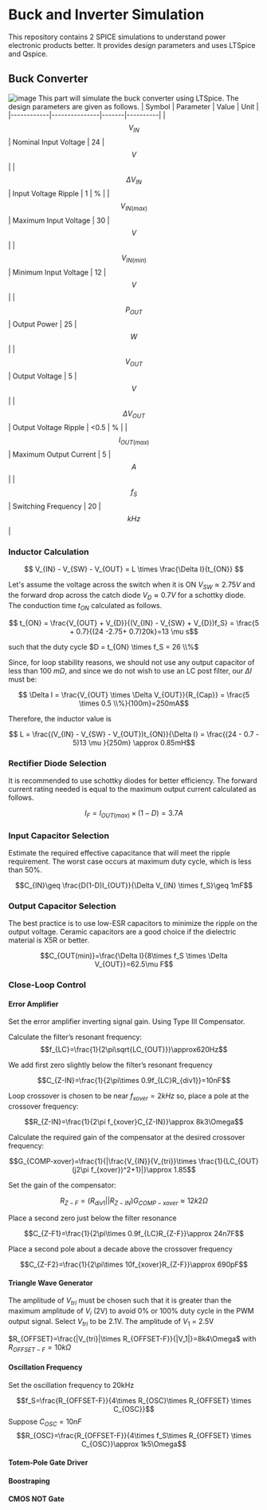 # Buck and Inverter Simulation

This repository contains 2 SPICE simulations to understand power electronic products better. It provides design parameters and uses LTSpice and Qspice. 

## Buck Converter
![image](https://github.com/user-attachments/assets/ccd4bdf9-6d18-4d1f-a220-feff088e7489)
This part will simulate the buck converter using LTSpice. The design parameters are given as follows.
|   Symbol   |   Parameter   | Value |   Unit   |
|------------|---------------|-------|----------|
|     $$V_{IN}$$     |  Nominal Input Voltage |   24  |   $$V$$  |
|  $$\Delta V_{IN}$$ |  Input Voltage Ripple  |   1   |   %      |
|   $$V_{IN(max)}$$  | Maximum Input Voltage  |   30  |   $$V$$  |
|   $$V_{IN(min)}$$  |  Minimum Input Voltage |   12  |   $$V$$  |
|     $$P_{OUT}$$    |      Output Power      |   25  |   $$W$$  |
|     $$V_{OUT}$$    |     Output Voltage     |   5   |   $$V$$  |
| $$\Delta V_{OUT}$$ |  Output Voltage Ripple |   <0.5  |   %  |
|  $$I_{OUT(max)}$$  | Maximum Output Current |    5    |   $$A$$  |
|      $$f_{S}$$     |   Switching Frequency  |   20  |   $$kHz$$  |

### Inductor Calculation

$$  V_{IN} - V_{SW} - V_{OUT} = L \times \frac{\Delta I}{t_{ON}} $$

Let's assume the voltage across the switch when it is ON  $V_{SW} \approx 2.75 V$ and the forward drop across the catch diode $V_D \approx 0.7 V$ for a schottky diode. The conduction time $t_{ON}$ calculated as follows.

$$ t_{ON} = \frac{V_{OUT} + V_{D}}{(V_{IN} - V_{SW} + V_{D})f_S} = \frac{5 + 0.7}{(24 -2.75+ 0.7)20k}=13 \mu s$$

such that the duty cycle $D = t_{ON} \times f_S = 26 \\%$

Since, for loop stability reasons, we should not use any output capacitor of less than 100 $m\Omega$, and since we do not wish to use an LC post filter, our $\Delta I$ must be:

  $$ \Delta I = \frac{V_{OUT} \times \Delta V_{OUT}}{R_{Cap}} = \frac{5 \times 0.5 \\%}{100m}=250mA$$

Therefore, the inductor value is

$$  L = \frac{(V_{IN} - V_{SW} - V_{OUT})t_{ON}}{\Delta I}  =  \frac{(24 - 0.7 - 5)13 \mu }{250m} \approx 0.85mH$$

### Rectifier Diode Selection

It is recommended to use schottky diodes for better efficiency. The forward current rating needed is equal to the maximum output current calculated as follows.

$$I_F=I_{OUT(max)}\times (1-D)=3.7A$$

### Input Capacitor Selection

Estimate the required effective capacitance that will meet the ripple requirement. The worst case occurs at maximum duty cycle, which is less than 50%.

$$C_{IN}\geq \frac{D(1-D)I_{OUT}}{\Delta V_{IN} \times f_S}\geq 1mF$$

### Output Capacitor Selection

The best practice is to use low-ESR capacitors to minimize the ripple on the output voltage. Ceramic capacitors are a good choice if the dielectric material is X5R or better.

$$C_{OUT(min)}=\frac{\Delta I}{8\times f_S \times \Delta V_{OUT}}=62.5\mu F$$

### Close-Loop Control

#### Error Amplifier
Set the error amplifier inverting signal gain. Using Type III Compensator.

Calculate the filter’s resonant frequency:
$$f_{LC}=\frac{1}{2\pi\sqrt{LC_{OUT}}}\approx620Hz$$

We add first zero slightly below the filter’s resonant frequency

$$C_{Z-IN}=\frac{1}{2\pi\times 0.9f_{LC}R_{div1}}=10nF$$

Loop crossover is chosen to be near $f_{xover}=2 kHz$ so, place a pole at the crossover frequency:

$$R_{Z-IN}=\frac{1}{2\pi f_{xover}C_{Z-IN}}\approx 8k3\Omega$$

Calculate the required gain of the compensator at the desired crossover frequency:

$$G_{COMP-xover}=\frac{1}{|\frac{V_{IN}}{V_{tri}}\times \frac{1}{LC_{OUT}(j2\pi f_{xover})^2+1}|}\approx 1.85$$

Set the gain of the compensator:

$$R_{Z-F}=(R_{div1}||R_{Z-IN})G_{COMP-xover}\approx 12k2\Omega$$

Place a second zero just below the filter resonance

$$C_{Z-F1}=\frac{1}{2\pi\times 0.9f_{LC}R_{Z-F}}\approx 24n7F$$

Place a second pole about a decade above the crossover frequency

$$C_{Z-F2}=\frac{1}{2\pi\times 10f_{xover}R_{Z-F}}\approx 690pF$$
<!-- 
$$Gain = -\frac{R_4}{R_3}=-\frac{10k}{10k}$$

Determine $R_1$ and $R_2$ to divide $V_{ref}$ to cancel the non-inverting gain.
$$V_{o_{dc}}=(1+\frac{R_4}{R_3})(\frac{R_2}{R_1+R_2})V_{ref}=(1+\frac{10k}{10k})(\frac{10k}{10k+10k})2.5=2.5V$$ -->

#### Triangle Wave Generator

The amplitude of $V_{tri}$ must be chosen such that it is greater than the maximum amplitude of $V_i$ (2V) to avoid 0% or 100% duty cycle in the PWM output signal. Select $V_{tri}$ to be 2.1V. The amplitude of $V_1$ = 2.5V

$R_{OFFSET}=\frac{|V_{tri}|\times R_{OFFSET-F}}{|V_1|}=8k4\Omega$ with $R_{OFFSET-F}=10k\Omega$

#### Oscillation Frequency

Set the oscillation frequency to 20kHz

$$f_S=\frac{R_{OFFSET-F}}{4\times R_{OSC}\times R_{OFFSET} \times C_{OSC}}$$
Suppose $C_{OSC}=10nF$
$$R_{OSC}=\frac{R_{OFFSET-F}}{4\times f_S\times R_{OFFSET} \times C_{OSC}}\approx 1k5\Omega$$
<!-- 
Choose $C_1$ to limit amplifier bandwidth below switching frequency.
$$f_P=\frac{1}{2\pi R_4C_1}$$

$$C_1=1nF >> f_P=16kHz$$

Select $C_2$ to filter noise from $V_{ref}$

$$f_{div}=\frac{1}{2\pi C_2\frac{R_1R_2}{R_1+R_2}}$$

$$C_2=100nF >> f_{div}=320Hz$$ -->

#### Totem-Pole Gate Driver

#### Boostraping

#### CMOS NOT Gate